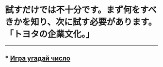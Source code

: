# 試すだけでは不十分です。まず何をすべきかを知り、次に試す必要があります。 「トヨタの企業文化。」
* * * * * * * * *
## * [Игра угадай число](https://github.com/axpelman/skillfactory_rds/tree/master/module_0)